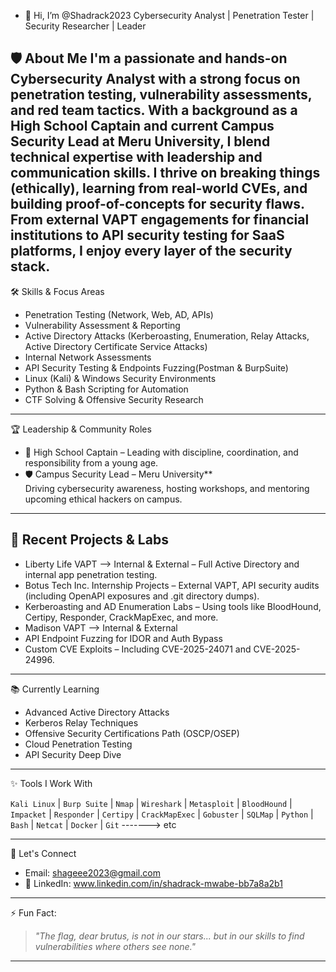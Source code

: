 - 👋 Hi, I’m @Shadrack2023
 Cybersecurity Analyst | Penetration Tester | Security Researcher | Leader

🛡️ About Me
I'm a passionate and hands-on Cybersecurity Analyst with a strong focus on penetration testing, vulnerability assessments, and red team tactics. With a background as a High School Captain and current Campus Security Lead at Meru University, I blend technical expertise with leadership and communication skills.
I thrive on breaking things (ethically), learning from real-world CVEs, and building proof-of-concepts for security flaws. From external VAPT engagements for financial institutions to API security testing for SaaS platforms, I enjoy every layer of the security stack.
---
 🛠️ Skills & Focus Areas

- Penetration Testing (Network, Web, AD, APIs)
- Vulnerability Assessment & Reporting
- Active Directory Attacks (Kerberoasting, Enumeration, Relay Attacks, Active Directory Certificate Service Attacks)
- Internal Network Assessments
- API Security Testing & Endpoints Fuzzing(Postman & BurpSuite)
- Linux (Kali) & Windows Security Environments
- Python & Bash Scripting for Automation
- CTF Solving & Offensive Security Research
---
🏆 Leadership & Community Roles

- 🏅 High School Captain – Leading with discipline, coordination, and responsibility from a young age.
- 🛡️ Campus Security Lead – Meru University**  
Driving cybersecurity awareness, hosting workshops, and mentoring upcoming ethical hackers on campus.

---

## 🚀 Recent Projects & Labs

- Liberty Life VAPT --> Internal & External – Full Active Directory and internal app penetration testing.
- Botus Tech Inc. Internship Projects – External VAPT, API security audits (including OpenAPI exposures and .git directory dumps).
- Kerberoasting and AD Enumeration Labs – Using tools like BloodHound, Certipy, Responder, CrackMapExec, and more.
- Madison VAPT --> Internal & External
- API Endpoint Fuzzing for IDOR and Auth Bypass
- Custom CVE Exploits – Including CVE-2025-24071 and CVE-2025-24996.

---

 📚 Currently Learning

- Advanced Active Directory Attacks  
- Kerberos Relay Techniques  
- Offensive Security Certifications Path (OSCP/OSEP)  
- Cloud Penetration Testing  
- API Security Deep Dive  

---

 ✨ Tools I Work With

`Kali Linux` | `Burp Suite` | `Nmap` | `Wireshark` | `Metasploit` | `BloodHound` | `Impacket` | `Responder` | `Certipy` | `CrackMapExec` | `Gobuster` | `SQLMap` | `Python` | `Bash` | `Netcat` | `Docker` | `Git` -------> etc

---

💬 Let's Connect

- Email: shageee2023@gmail.com 
- 💼 LinkedIn: www.linkedin.com/in/shadrack-mwabe-bb7a8a2b1 

---
 ⚡ Fun Fact:

> *"The flag, dear brutus, is not in our stars... but in our skills to find vulnerabilities where others see none."*

---


<!---
Shadrack2023/Shadrack2023 is a ✨ special ✨ repository because its `README.md` (this file) appears on your GitHub profile.
You can click the Preview link to take a look at your changes.
--->
